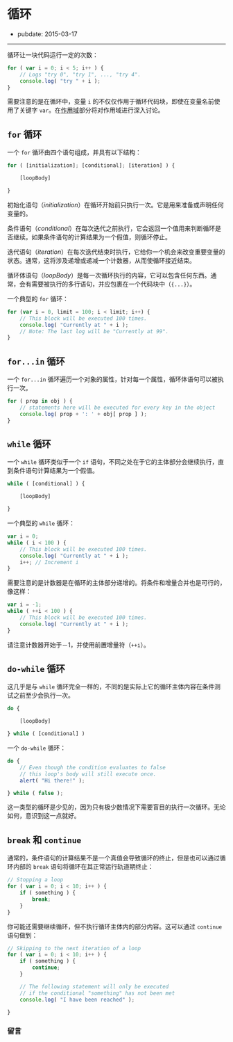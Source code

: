 # 循环

- pubdate: 2015-03-17

------

循环让一块代码运行一定的次数：

```javascript
for ( var i = 0; i < 5; i++ ) {
	// Logs "try 0", "try 1", ..., "try 4".
	console.log( "try " + i );
}
```

需要注意的是在循环中，变量 `i` 的不仅仅作用于循环代码块，即使在变量名前使用了关键字 `var`。在[作用域](/javascript-101/scope.html)部分将对作用域进行深入讨论。

## `for` 循环

一个 `for` 循环由四个语句组成，并具有以下结构：

```javascript
for ( [initialization]; [conditional]; [iteration] ) {

	[loopBody]

}
```

初始化语句（_initialization_）在循环开始前只执行一次。它是用来准备或声明任何变量的。

条件语句（_conditional_）在每次迭代之前执行，它会返回一个值用来判断循环是否继续。如果条件语句的计算结果为一个假值，则循环停止。

迭代语句（_iteration_）在每次迭代结束时执行，它给你一个机会来改变重要变量的状态。通常，这将涉及递增或递减一个计数器，从而使循环接近结束。

循环体语句（_loopBody_）是每一次循环执行的内容，它可以包含任何东西。通常，会有需要被执行的多行语句，并应包裹在一个代码块中（`{...}`）。

一个典型的 `for` 循环：

```javascript
for (var i = 0, limit = 100; i < limit; i++) {
	// This block will be executed 100 times.
	console.log( "Currently at " + i );
	// Note: The last log will be "Currently at 99".
}
```

## `for...in` 循环

一个 `for...in` 循环遍历一个对象的属性，针对每一个属性，循环体语句可以被执行一次。

```javascript
for ( prop in obj ) {
	// statements here will be executed for every key in the object
	console.log( prop + ': ' + obj[ prop ] );
}
```


## `while` 循环

一个 `while` 循环类似于一个 `if` 语句，不同之处在于它的主体部分会继续执行，直到条件语句计算结果为一个假值。

```javascript
while ( [conditional] ) {

	[loopBody]

}
```

一个典型的 `while` 循环：

```javascript
var i = 0;
while ( i < 100 ) {
	// This block will be executed 100 times.
	console.log( "Currently at " + i );
	i++; // Increment i
}
```

需要注意的是计数器是在循环的主体部分递增的。将条件和增量合并也是可行的，像这样：

```javascript
var i = -1;
while ( ++i < 100 ) {
	// This block will be executed 100 times.
	console.log( "Currently at " + i );
}
```

请注意计数器开始于－1，并使用前置增量符（`++i`）。

## `do-while` 循环

这几乎是与 `while` 循环完全一样的，不同的是实际上它的循环主体内容在条件测试之前至少会执行一次。

```javascript
do {

	[loopBody]

} while ( [conditional] )
```

一个 `do-while` 循环：

```javascript
do {
	// Even though the condition evaluates to false
	// this loop's body will still execute once.
	alert( "Hi there!" );

} while ( false );
```

这一类型的循环是少见的，因为只有极少数情况下需要盲目的执行一次循环。无论如何，意识到这一点就好。

## `break` 和 `continue`

通常的，条件语句的计算结果不是一个真值会导致循环的终止，但是也可以通过循环内部的 `break` 语句将循环在其正常运行轨道期终止：

```javascript
// Stopping a loop
for ( var i = 0; i < 10; i++ ) {
	if ( something ) {
		break;
	}
}
```

你可能还需要继续循环，但不执行循环主体内的部分内容。这可以通过 `continue` 语句做到：

```javascript
// Skipping to the next iteration of a loop
for ( var i = 0; i < 10; i++ ) {
	if ( something ) {
		continue;
	}

	// The following statement will only be executed
	// if the conditional "something" has not been met
	console.log( "I have been reached" );

}
```


### 留言
<div class="ds-thread" data-thread-key="#docs/js/javascript-101/002syntax-basics" data-title="liyuechun.com.cn" data-url="liyuechun.com.cn"></div>

<script type="text/javascript">
var duoshuoQuery = {short_name:"liyuechun"};
	(function() {
		var ds = document.createElement('script');
		ds.type = 'text/javascript';ds.async = true;
		ds.src = (document.location.protocol == 'https:' ? 'https:' : 'http:') + '//static.duoshuo.com/embed.js';
		ds.charset = 'UTF-8';
		(document.getElementsByTagName('head')[0]
		 || document.getElementsByTagName('body')[0]).appendChild(ds);
	})();
	</script>
